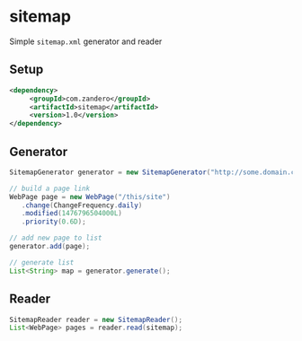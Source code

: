 # sitemap
Simple `sitemap.xml` generator and reader

## Setup
```xml
<dependency>      
     <groupId>com.zandero</groupId>      
     <artifactId>sitemap</artifactId>      
     <version>1.0</version>      
</dependency>
```

## Generator

```java
SitemapGenerator generator = new SitemapGenerator("http://some.domain.com");

// build a page link
WebPage page = new WebPage("/this/site")
   .change(ChangeFrequency.daily)
   .modified(1476796504000L)
   .priority(0.6D);

// add new page to list  
generator.add(page);  

// generate list  
List<String> map = generator.generate();
```

## Reader
```java
SitemapReader reader = new SitemapReader();
List<WebPage> pages = reader.read(sitemap);
```